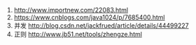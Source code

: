 
1. http://www.importnew.com/22083.html 
2. https://www.cnblogs.com/java1024/p/7685400.html
3. 并发 http://blog.csdn.net/jackfrued/article/details/44499227
4. 正则 http://www.jb51.net/tools/zhengze.html
